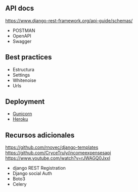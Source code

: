 ## API docs

https://www.django-rest-framework.org/api-guide/schemas/

- POSTMAN
- OpenAPI
- Swagger

## Best practices

- Estructura
- Settings
- Whitenoise
- Urls

## Deployment

- [Gunicorn](https://pypi.org/project/gunicorn/)
- [Heroku]()

## Recursos adicionales

https://github.com/rnovec/django-templates
https://github.com/CryceTruly/incomeexpensesapi
https://www.youtube.com/watch?v=rJWAGQ0JxxI

- django REST Registration
- Django social Auth
- Boto3
- Celery

